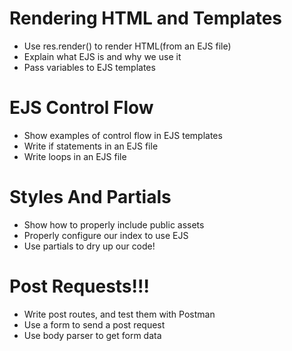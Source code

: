 # Rendering HTML and Templates

 * Use res.render() to render HTML(from an EJS file)
 * Explain what EJS is and why we use it
 * Pass variables to EJS templates
 
# EJS Control Flow
 
 * Show examples of control flow in EJS templates
 * Write if statements in an EJS file
 * Write loops in an EJS file
 
# Styles And Partials
 
 * Show how to properly include public assets
 * Properly configure our index to use EJS
 * Use partials to dry up our code!
 
 
 
# Post Requests!!!
 
 * Write post routes, and test them with Postman
 * Use a form to send a post request
 * Use body parser to get form data